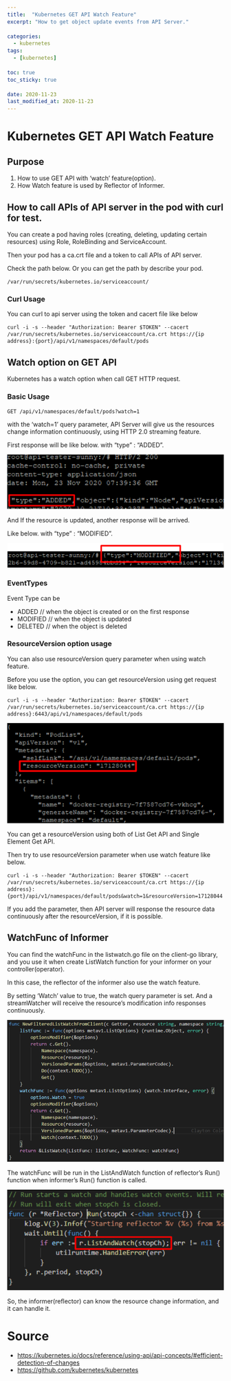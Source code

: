 ```yaml
---
title:  "Kubernetes GET API Watch Feature"
excerpt: "How to get object update events from API Server."

categories:
  - kubernetes
tags:
  - [kubernetes]

toc: true
toc_sticky: true
 
date: 2020-11-23
last_modified_at: 2020-11-23
---
```

# Kubernetes GET API Watch Feature

## Purpose
1. How to use GET API with ‘watch’ feature(option).
2. How Watch feature is used by Reflector of Informer.

## How to call APIs of API server in the pod with curl for test.
You can create a pod having roles (creating, deleting, updating certain resources) using Role, RoleBinding and ServiceAccount.

Then your pod has a ca.crt file and a token to call APIs of API server.

Check the path below. Or you can get the path by describe your pod.
```
/var/run/secrets/kubernetes.io/serviceaccount/
```

### Curl Usage
You can curl to api server using the token and cacert file like below
```
curl -i -s --header "Authorization: Bearer $TOKEN" --cacert /var/run/secrets/kubernetes.io/serviceaccount/ca.crt https://{ip address}:{port}/api/v1/namespaces/default/pods
```

## Watch option on GET API
Kubernetes has a watch option when call GET HTTP request.

### Basic Usage
```
GET /api/v1/namespaces/default/pods?watch=1
```
with the ‘watch=1’ query parameter, API Server will give us the resources change information continuously, using HTTP 2.0 streaming feature.

First response will be like below. with “type” : “ADDED”.

![type is added](/assets/img/kubernetes/2020-12-23-18-15-17.png)

And If the resource is updated, another response will be arrived.

Like below. with “type” : “MODIFIED”.

![type is modified](/assets/img/kubernetes/2020-12-23-18-16-15.png)

### EventTypes
Event Type can be
- ADDED // when the object is created or on the first response
- MODIFIED // when the object is updated
- DELETED // when the object is deleted

### ResourceVersion option usage
You can also use resourceVersion query parameter when using watch feature.

Before you use the option, you can get resourceVersion using get request like below.

```
curl -i -s --header "Authorization: Bearer $TOKEN" --cacert /var/run/secrets/kubernetes.io/serviceaccount/ca.crt https://{ip address}:6443/api/v1/namespaces/default/pods
```

![resourceVersion of response](/assets/img/kubernetes/2020-12-23-18-17-51.png)

You can get a resourceVersion using both of List Get API and Single Element Get API.

Then try to use resourceVersion parameter when use watch feature like below.

```
curl -i -s --header "Authorization: Bearer $TOKEN" --cacert /var/run/secrets/kubernetes.io/serviceaccount/ca.crt https://{ip address}:{port}/api/v1/namespaces/default/pods&watch=1&resourceVersion=17128044
```

If you add the parameter, then API server will response the resource data continuously after the resourceVersion, if it is possible.

## WatchFunc of Informer
You can find the watchFunc in the listwatch.go file on the client-go library, and you use it when create ListWatch function for your informer on your controller(operator).

In this case, the reflector of the informer also use the watch feature.

By setting ‘Watch’ value to true, the watch query parameter is set. And a streamWatcher will receive the resource’s modification info responses continuously.

![watchFunc of client-go lib](/assets/img/kubernetes/2020-12-23-18-18-58.png)

The watchFunc will be run in the ListAndWatch function of reflector’s Run() function when informer’s Run() function is called.

![reflector.go file — ListAndWatch](/assets/img/kubernetes/2020-12-23-18-19-27.png)

So, the informer(reflector) can know the resource change information, and it can handle it.

# Source
- https://kubernetes.io/docs/reference/using-api/api-concepts/#efficient-detection-of-changes
- https://github.com/kubernetes/kubernetes